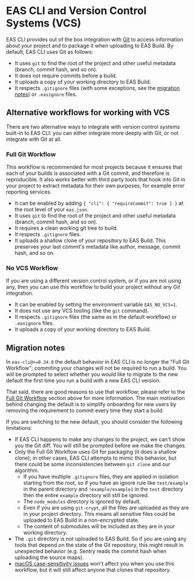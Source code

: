 # EAS CLI and Version Control Systems (VCS)

EAS CLI provides out of the box integration with [Git](https://git-scm.com/) to access information about your project and to package it when uploading to EAS Build. By default, EAS CLI uses Git as follows:

- It uses `git` to find the root of the project and other useful metadata (branch, commit hash, and so on).
- It does not require commits before a build.
- It uploads a copy of your working directory to EAS Build.
- It respects `.gitignore` files (with some exceptions, see the [migration notes](#migration-notes)) or `.easignore` files.

## Alternative workflows for working with VCS

There are two alternative ways to integrate with version control systems built-in to EAS CLI: you can either integrate more deeply with Git, or not integrate with Git at all.

### Full Git Workflow

This workflow is recommended for most projects because it ensures that each of your builds is associated with a Git commit, and therefore is reproducible. It also works better with third party tools that hook into Git in your project to extract metadata for their own purposes, for example error reporting services.

- It can be enabled by adding `{ "cli": { "requireCommit": true } }` at the root level of your `eas.json`.
- It uses `git` to find the root of the project and other useful metadata (branch, commit hash, and so on).
- It requires a clean working git tree to build.
- It respects `.gitignore` files.
- It uploads a shallow clone of your repository to EAS Build. This preserves your last commit's metadata like author, message, commit hash, and so on.

### No VCS Workflow

If you are using a different version control system, or if you are not using any, then you can use this workflow to build your project without any Git integration.

- It can be enabled by setting the environment variable `EAS_NO_VCS=1`.
- It does not use any VCS tooling (like the `git` command).
- It respects `.gitignore` files (the same as in the default workflow) or `.easignore` files.
- It uploads a copy of your working directory to EAS Build.

## Migration notes

In `eas-cli@>=0.34.0` the default behavior in EAS CLI is no longer the "Full Git Workflow"; commiting your changes will not be required to run a build. You will be prompted to select whether you would like to migrate to the new default the first time you run a build with a new EAS CLI version.

That said, there are good reasons to use that workflow; please refer to the [Full Git Workflow](#full-git-workflow) section above for more information. The main motivation behind changing the default is to simplify onboarding for new users by removing the requirement to commit every time they start a build.

If you are switching to the new default, you should consider the following limitations:
- If EAS CLI happens to make any changes to the project, we can't show you the Git diff. You will still be prompted before we make the changes.
- Only the Full Git Workflow uses Git for packaging (it does a shallow clone); in other cases, EAS CLI attempts to mimic this behavior, but there could be some inconsistencies between `git clone` and our algorithm.
  - If you have multiple `.gitignore` files, they are applied in isolation starting from the root, so if you have an ignore rule like `test/example` in the parent directory and `!example/example1` in the `test` directory then the entire `example` directory will still be ignored.
  - The `node_modules` directory is ignored by default.
  - Even if you are using `git-crypt`, all the files are uploaded as they are in your project directory. This means all sensitive files could be uploaded to EAS Build in a non-encrypted state.
  - The content of submodules will be included as they are in your working directory.
- The `.git` directory is not uploaded to EAS Build. So if you are using any tools that depend on the state of the Git repository, this might result in unexpected behavior (e.g. Sentry reads the commit hash when uploading the source maps).
- [macOS case-sensitivity issues](https://github.com/expo/fyi/blob/master/macos-ignorecase.md) won't affect you when you use this workflow, but it will still affect anyone that clones that repository.
